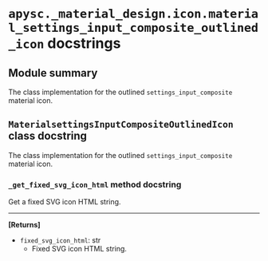 # `apysc._material_design.icon.material_settings_input_composite_outlined_icon` docstrings

## Module summary

The class implementation for the outlined `settings_input_composite` material icon.

## `MaterialsettingsInputCompositeOutlinedIcon` class docstring

The class implementation for the outlined `settings_input_composite` material icon.

### `_get_fixed_svg_icon_html` method docstring

Get a fixed SVG icon HTML string.<hr>

**[Returns]**

- `fixed_svg_icon_html`: str
  - Fixed SVG icon HTML string.